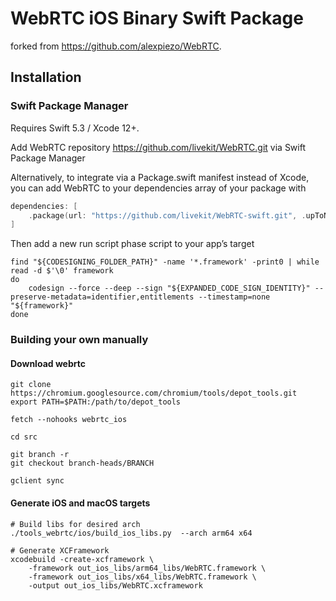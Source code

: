 # WebRTC iOS Binary Swift Package

forked from https://github.com/alexpiezo/WebRTC.

## Installation

### Swift Package Manager

Requires Swift 5.3 / Xcode 12+.

Add WebRTC repository https://github.com/livekit/WebRTC.git via Swift Package Manager

Alternatively, to integrate via a Package.swift manifest instead of Xcode, you can add WebRTC to your dependencies array of your package with

```swift
dependencies: [
    .package(url: "https://github.com/livekit/WebRTC-swift.git", .upToNextMajor(from: "1.1.33620"))
]
```

Then add a new run script phase script to your app’s target

```shellscript
find "${CODESIGNING_FOLDER_PATH}" -name '*.framework' -print0 | while read -d $'\0' framework
do
    codesign --force --deep --sign "${EXPANDED_CODE_SIGN_IDENTITY}" --preserve-metadata=identifier,entitlements --timestamp=none "${framework}"
done
```

### Building your own manually

#### Download webrtc

```shellscript
git clone https://chromium.googlesource.com/chromium/tools/depot_tools.git
export PATH=$PATH:/path/to/depot_tools

fetch --nohooks webrtc_ios

cd src

git branch -r
git checkout branch-heads/BRANCH

gclient sync
```

#### Generate iOS and macOS targets

```shellscript
# Build libs for desired arch
./tools_webrtc/ios/build_ios_libs.py  --arch arm64 x64

# Generate XCFramework
xcodebuild -create-xcframework \
	-framework out_ios_libs/arm64_libs/WebRTC.framework \
	-framework out_ios_libs/x64_libs/WebRTC.framework \
	-output out_ios_libs/WebRTC.xcframework
```
